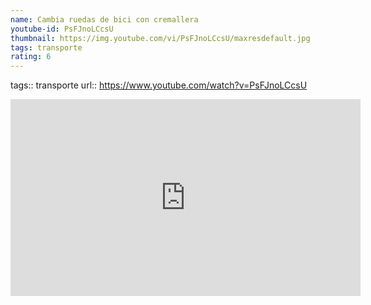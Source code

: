 ```yaml
---
name: Cambia ruedas de bici con cremallera
youtube-id: PsFJnoLCcsU
thumbnail: https://img.youtube.com/vi/PsFJnoLCcsU/maxresdefault.jpg
tags: transporte
rating: 6
---
```

tags:: transporte
url:: https://www.youtube.com/watch?v=PsFJnoLCcsU

<iframe width='560' height='315' src='https://www.youtube.com/embed/PsFJnoLCcsU' title='YouTube video player' frameborder='0' allow='accelerometer; autoplay; clipboard-write; encrypted-media; gyroscope; picture-in-picture; web-share' allowfullscreen></iframe>


